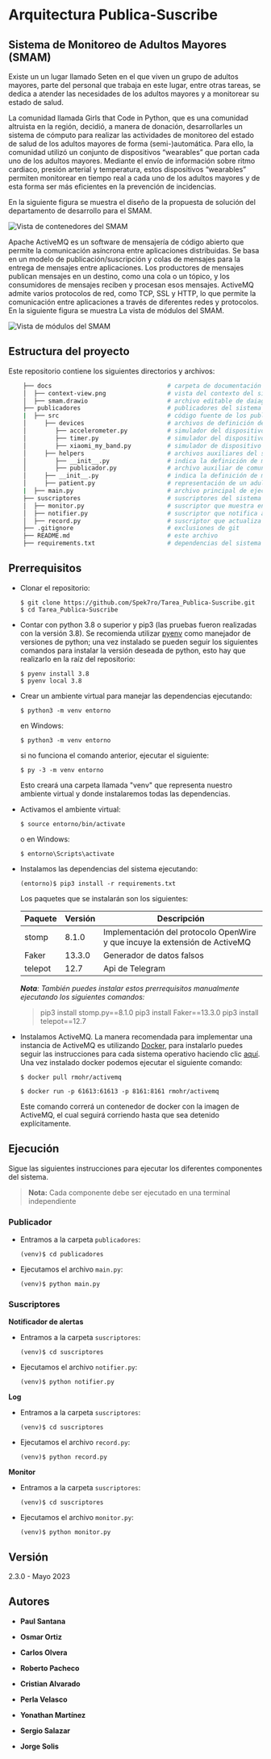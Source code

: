 # Arquitectura Publica-Suscribe

## Sistema de Monitoreo de Adultos Mayores (SMAM)

Existe un un lugar llamado Seten en el que viven un grupo de adultos mayores, parte del personal que trabaja en este lugar, entre otras tareas, se dedica a atender las necesidades de los adultos mayores y a monitorear su estado de salud.

La comunidad llamada Girls that Code in Python, que es una comunidad altruista en la región, decidió, a manera de donación, desarrollarles un sistema de cómputo para realizar las actividades de monitoreo del estado de salud de los adultos mayores de forma (semi-)automática. Para ello, la comunidad utilizó un conjunto de dispositivos “wearables” que portan cada uno de los adultos mayores. Mediante el envío de información sobre ritmo cardiaco, presión arterial y temperatura, estos dispositivos “wearables” permiten monitorear en tiempo real a cada uno de los adultos mayores y de esta forma ser más eficientes en la prevención de incidencias.

En la siguiente figura se muestra el diseño de la propuesta de solución del departamento de desarrollo para el SMAM.

![Vista de contenedores del SMAM](docs/context-view.png)

Apache ActiveMQ es un software de mensajería de código abierto que permite la comunicación asíncrona entre aplicaciones distribuidas. Se basa en un modelo de publicación/suscripción y colas de mensajes para la entrega de mensajes entre aplicaciones. Los productores de mensajes publican mensajes en un destino, como una cola o un tópico, y los consumidores de mensajes reciben y procesan esos mensajes. ActiveMQ admite varios protocolos de red, como TCP, SSL y HTTP, lo que permite la comunicación entre aplicaciones a través de diferentes redes y protocolos. En la siguiente figura se muestra La vista de módulos del SMAM.

![Vista de módulos del SMAM](docs/Module-View.jpg)


## Estructura del proyecto

Este repositorio contiene los siguientes directorios y archivos:

```bash
    ├── docs                                # carpeta de documentación
    │  ├── context-view.png                 # vista del contexto del sistema
    │  ├── smam.drawio                      # archivo editable de daiagramas del sistema 
    ├── publicadores                        # publicadores del sistema
    |  ├── src                              # código fuente de los publicadores
    │     ├── devices                       # archivos de definición de dispositivos
    │        ├── accelerometer.py           # simulador del dispositivo de hardware acelerómetro
    │        ├── timer.py                   # simulador del dispositivo de hardware cronómetro
    │        ├── xiaomi_my_band.py          # simulador de dispositivo de hardware Xiaomi
    │     ├── helpers                       # archivos auxiliares del sistema
    │        ├── __init__.py                # indica la definición de módulo python
    │        ├── publicador.py              # archivo auxiliar de comunicación con el distribuidor de mensajes 
    │     ├── __init__.py                   # indica la definición de módulo python
    │     ├── patient.py                    # representación de un adulto mayor en el sistema
    |  ├── main.py                          # archivo principal de ejecución de publicadores
    ├── suscriptores                        # suscriptores del sistema
    │  ├── monitor.py                       # suscriptor que muestra en pantalla las alertas del sistema
    │  ├── notifier.py                      # suscriptor que notifica a un(a) enfermero(a) en particular
    │  ├── record.py                        # suscriptor que actualiza el expediente de un adulto mayor en particular
    ├── .gitignore                          # exclusiones de git
    ├── README.md                           # este archivo
    ├── requirements.txt                    # dependencias del sistema
```


## Prerrequisitos
- Clonar el repositorio:
   ```shell
   $ git clone https://github.com/Spek7ro/Tarea_Publica-Suscribe.git
   $ cd Tarea_Publica-Suscribe
   ```
- Contar con python 3.8 o superior y pip3 (las pruebas fueron realizadas con la versión 3.8). Se recomienda utilizar [pyenv](https://github.com/pyenv/pyenv) como manejador de versiones de python; una vez instalado se pueden seguir los siguientes comandos para instalar la versión deseada de python, esto hay que realizarlo en la raíz del repositorio:
   ```shell
   $ pyenv install 3.8
   $ pyenv local 3.8
   ```

- Crear un ambiente virtual para manejar las dependencias ejecutando:
   ```shell
   $ python3 -m venv entorno
   ```

   en Windows:
   ```shell
   $ python3 -m venv entorno
   ```

   si no funciona el comando anterior, ejecutar el siguiente:
   ```shell
   $ py -3 -m venv entorno
   ```

   Esto creará una carpeta llamada "venv" que representa nuestro ambiente virtual y donde instalaremos todas las dependencias.

- Activamos el ambiente virtual:
   ```shell
   $ source entorno/bin/activate
   ```

   o en Windows:
   ```shell
   $ entorno\Scripts\activate
   ```

- Instalamos las dependencias del sistema ejecutando:
   ```shell
   (entorno)$ pip3 install -r requirements.txt 
   ```

   Los paquetes que se instalarán son los siguientes:

   Paquete | Versión | Descripción
   --------|---------|------------
   stomp   | 8.1.0   | Implementación del protocolo OpenWire y que incuye la extensión de ActiveMQ
   Faker  | 13.3.0  | Generador de datos falsos
   telepot| 12.7    | Api de Telegram

   *__Nota__: También puedes instalar estos prerrequisitos manualmente ejecutando los siguientes comandos:*   
   > pip3 install stomp.py==8.1.0
   > pip3 install Faker==13.3.0
   > pip3 install telepot==12.7

- Instalamos ActiveMQ. La manera recomendada para implementar una instancia de ActiveMQ es utilizando [Docker](https://www.docker.com/), para instalarlo puedes seguir las instrucciones para cada sistema operativo haciendo clic [aquí](https://docs.docker.com/install/). Una vez instalado docker podemos ejecutar el siguiente comando:

    ```shell
    $ docker pull rmohr/activemq

    $ docker run -p 61613:61613 -p 8161:8161 rmohr/activemq
    ```

    Este comando correrá un contenedor de docker con la imagen de ActiveMQ, el cual seguirá corriendo hasta que sea detenido explícitamente.

## Ejecución

Sigue las siguientes instrucciones para ejecutar los diferentes componentes del sistema.

> **Nota:** Cada componente debe ser ejecutado en una terminal independiente

### Publicador

- Entramos a la carpeta `publicadores`:
   ```shell
   (venv)$ cd publicadores
   ```

- Ejecutamos el archivo `main.py`:
   ```shell
   (venv)$ python main.py
   ```

### Suscriptores

**Notificador de alertas**

- Entramos a la carpeta `suscriptores`:
   ```shell
   (venv)$ cd suscriptores
   ```

- Ejecutamos el archivo `notifier.py`:
   ```shell
   (venv)$ python notifier.py
   ```

**Log**

- Entramos a la carpeta `suscriptores`:
   ```shell
   (venv)$ cd suscriptores
   ```

- Ejecutamos el archivo `record.py`:
   ```shell
   (venv)$ python record.py
   ```

**Monitor**

- Entramos a la carpeta `suscriptores`:
   ```shell
   (venv)$ cd suscriptores
   ```

- Ejecutamos el archivo `monitor.py`:
   ```shell
   (venv)$ python monitor.py
   ```

## Versión

2.3.0 - Mayo 2023

## Autores

* **Paul Santana**
* **Osmar Ortiz**
* **Carlos Olvera**
* **Roberto Pacheco**
* **Cristian Alvarado**

* **Perla Velasco**
* **Yonathan Martínez**
* **Sergio Salazar**
* **Jorge Solis**
